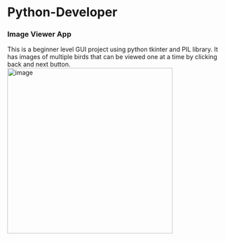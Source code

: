 # Python-Developer
<h3> Image Viewer App </h3>
This is a beginner level GUI project using python tkinter and PIL library. It has images of multiple birds that can be viewed one at a time by clicking back and next button.
<img width="377" alt="image" src="https://user-images.githubusercontent.com/28475747/219357379-b768eae8-d365-4ea9-b540-f4602ea72c54.png">
